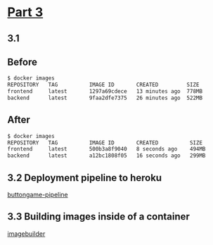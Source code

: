 
# [Part 3](https://devopswithdocker.com/part3/)

## 3.1

## Before

```bash
$ docker images
REPOSITORY   TAG          IMAGE ID       CREATED         SIZE
frontend     latest       1297a69cdece   13 minutes ago  778MB
backend      latest       9faa2dfe7375   26 minutes ago  522MB
```

## After 

```bash
$ docker images
REPOSITORY   TAG          IMAGE ID       CREATED          SIZE
frontend     latest       500b3a8f9040   8 seconds ago    494MB
backend      latest       a12bc1808f05   16 seconds ago   299MB
```

## 3.2 Deployment pipeline to heroku

[buttongame-pipeline](https://github.com/penao7/buttongame-pipeline)

## 3.3 Building images inside of a container

[imagebuilder](https://github.com/penao7/docker-imagebuilder)


